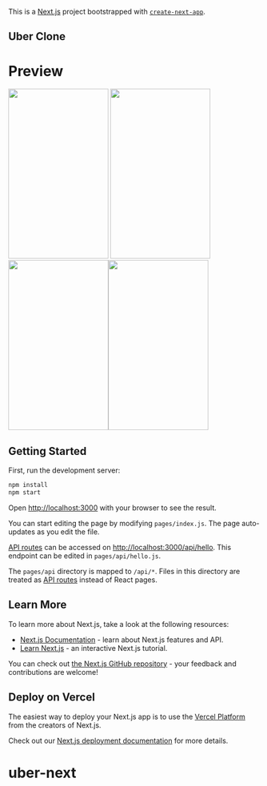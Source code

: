 This is a [Next.js](https://nextjs.org/) project bootstrapped with [`create-next-app`](https://github.com/vercel/next.js/tree/canary/packages/create-next-app).
## Uber Clone
# Preview

<img src="https://i.gyazo.com/d5fa28b4af45e769029c420f5c6be479.png" width="200px" height="340px"> <img src="https://i.gyazo.com/73dc6eca37737853fe153ca2ee6a5791.png" width="200px" height="340px"><img src="https://i.gyazo.com/9221fd429b3646e54b276bc91bc1df32.png" width="200px" height="340px"><img src="https://i.gyazo.com/d159945bf732b2516d7e06cf3ca8fa43.png" width="200px" height="340px">

## Getting Started

First, run the development server:

```bash
npm install
npm start
```

Open [http://localhost:3000](http://localhost:3000) with your browser to see the result.

You can start editing the page by modifying `pages/index.js`. The page auto-updates as you edit the file.

[API routes](https://nextjs.org/docs/api-routes/introduction) can be accessed on [http://localhost:3000/api/hello](http://localhost:3000/api/hello). This endpoint can be edited in `pages/api/hello.js`.

The `pages/api` directory is mapped to `/api/*`. Files in this directory are treated as [API routes](https://nextjs.org/docs/api-routes/introduction) instead of React pages.

## Learn More

To learn more about Next.js, take a look at the following resources:

- [Next.js Documentation](https://nextjs.org/docs) - learn about Next.js features and API.
- [Learn Next.js](https://nextjs.org/learn) - an interactive Next.js tutorial.

You can check out [the Next.js GitHub repository](https://github.com/vercel/next.js/) - your feedback and contributions are welcome!

## Deploy on Vercel

The easiest way to deploy your Next.js app is to use the [Vercel Platform](https://vercel.com/new?utm_medium=default-template&filter=next.js&utm_source=create-next-app&utm_campaign=create-next-app-readme) from the creators of Next.js.

Check out our [Next.js deployment documentation](https://nextjs.org/docs/deployment) for more details.
# uber-next
